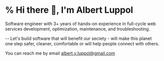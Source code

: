 % Hi there 👋, I'm Albert Luppol
==
Software engineer with 3+ years of hands-on experience in full-cycle web services development, optimization, maintenance, and troubleshooting. 

--
Let's build software that will benefit our seciety - will make this planet one step safer, cleaner, comfortable or will help people connect with others.

You can reach me by email albert.y.luppol@gmail.com
